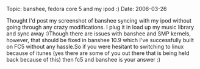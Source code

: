 Topic: banshee, fedora core 5 and my ipod :)
Date: 2006-03-26

Thought I'd post my screenshot of banshee syncing with my ipod without going through any crazy modifications. I plug it in load up my music library and sync away :)Though there are issues with banshee and SMP kernels, however, that should be fixed in banshee 10.9 which I've successfully built on FC5 without any hassle.So if you were hesitant to switching to linux because of itunes (yes there are some of you out there that is being held back because of this) then fc5 and banshee is your answer :)



